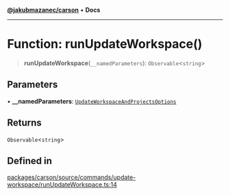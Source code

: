 [**@jakubmazanec/carson**](../README.md) • **Docs**

---

# Function: runUpdateWorkspace()

> **runUpdateWorkspace**(`__namedParameters`): `Observable`\<`string`\>

## Parameters

• **\_\_namedParameters**:
[`UpdateWorkspaceAndProjectsOptions`](../type-aliases/UpdateWorkspaceAndProjectsOptions.md)

## Returns

`Observable`\<`string`\>

## Defined in

[packages/carson/source/commands/update-workspace/runUpdateWorkspace.ts:14](https://github.com/jakubmazanec/tools/blob/2afd81e4680434017b6f838733fd5ccd928cec42/packages/carson/source/commands/update-workspace/runUpdateWorkspace.ts#L14)
